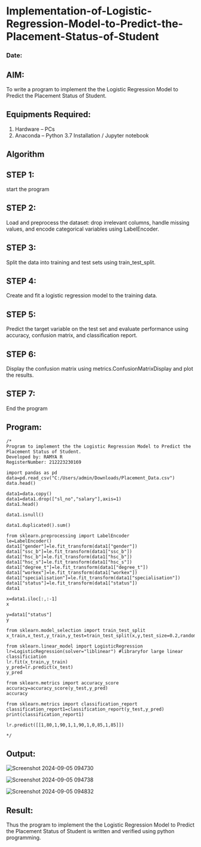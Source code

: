 # Implementation-of-Logistic-Regression-Model-to-Predict-the-Placement-Status-of-Student
### Date:
## AIM:
To write a program to implement the the Logistic Regression Model to Predict the Placement Status of Student.

## Equipments Required:
1. Hardware – PCs
2. Anaconda – Python 3.7 Installation / Jupyter notebook

## Algorithm
## STEP 1:
start the program
## STEP 2:
Load and preprocess the dataset: drop irrelevant columns, handle missing values, and encode categorical variables using LabelEncoder.
## STEP 3:
Split the data into training and test sets using train_test_split.
## STEP 4:
Create and fit a logistic regression model to the training data.
## STEP 5:
Predict the target variable on the test set and evaluate performance using accuracy, confusion matrix, and classification report.
## STEP 6:
Display the confusion matrix using metrics.ConfusionMatrixDisplay and plot the results.
## STEP 7:
End the program
## Program:
```
/*
Program to implement the the Logistic Regression Model to Predict the Placement Status of Student.
Developed by: RAMYA R
RegisterNumber: 212223230169

import pandas as pd
data=pd.read_csv("C:/Users/admin/Downloads/Placement_Data.csv")
data.head()

data1=data.copy()
data1=data1.drop(["sl_no","salary"],axis=1)
data1.head()

data1.isnull()

data1.duplicated().sum()

from sklearn.preprocessing import LabelEncoder
le=LabelEncoder()
data1["gender"]=le.fit_transform(data1["gender"])
data1["ssc_b"]=le.fit_transform(data1["ssc_b"])
data1["hsc_b"]=le.fit_transform(data1["hsc_b"])
data1["hsc_s"]=le.fit_transform(data1["hsc_s"])
data1["degree_t"]=le.fit_transform(data1["degree_t"])
data1["workex"]=le.fit_transform(data1["workex"])
data1["specialisation"]=le.fit_transform(data1["specialisation"])
data1["status"]=le.fit_transform(data1["status"])
data1

x=data1.iloc[:,:-1]
x

y=data1["status"]
y

from sklearn.model_selection import train_test_split
x_train,x_test,y_train,y_test=train_test_split(x,y,test_size=0.2,random_state=0)

from sklearn.linear_model import LogisticRegression
lr=LogisticRegression(solver="liblinear") #libraryfor large linear classificiation
lr.fit(x_train,y_train)
y_pred=lr.predict(x_test)
y_pred

from sklearn.metrics import accuracy_score
accuracy=accuracy_score(y_test,y_pred)
accuracy

from sklearn.metrics import classification_report
classification_report1=classification_report(y_test,y_pred)
print(classification_report1)

lr.predict([[1,80,1,90,1,1,90,1,0,85,1,85]])

*/
```

## Output:
![Screenshot 2024-09-05 094730](https://github.com/user-attachments/assets/cc37b616-2db3-420f-8e36-7f8326b0b157)

![Screenshot 2024-09-05 094738](https://github.com/user-attachments/assets/5d61b80f-cf7a-43b7-bcd4-82b0cb1b76bb)

![Screenshot 2024-09-05 094832](https://github.com/user-attachments/assets/5def2ad7-11c8-40fe-9a38-11a8f582c22c)


## Result:
Thus the program to implement the the Logistic Regression Model to Predict the Placement Status of Student is written and verified using python programming.
